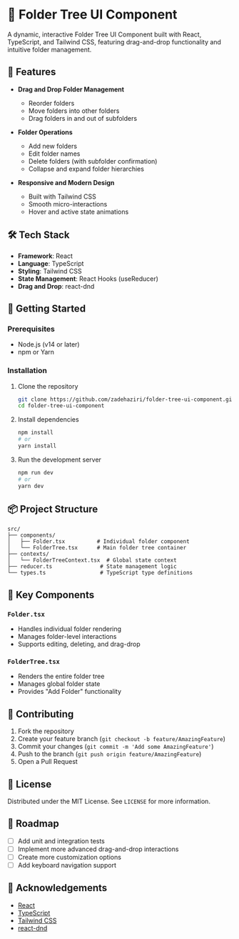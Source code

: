 # 📁 Folder Tree UI Component

A dynamic, interactive Folder Tree UI Component built with React, TypeScript, and Tailwind CSS, featuring drag-and-drop functionality and intuitive folder management.

## 🌟 Features

- **Drag and Drop Folder Management**
  - Reorder folders
  - Move folders into other folders
  - Drag folders in and out of subfolders

- **Folder Operations**
  - Add new folders
  - Edit folder names
  - Delete folders (with subfolder confirmation)
  - Collapse and expand folder hierarchies

- **Responsive and Modern Design**
  - Built with Tailwind CSS
  - Smooth micro-interactions
  - Hover and active state animations

## 🛠 Tech Stack

- **Framework**: React
- **Language**: TypeScript
- **Styling**: Tailwind CSS
- **State Management**: React Hooks (useReducer)
- **Drag and Drop**: react-dnd

## 🚀 Getting Started

### Prerequisites

- Node.js (v14 or later)
- npm or Yarn

### Installation

1. Clone the repository
   ```bash
   git clone https://github.com/zadehaziri/folder-tree-ui-component.git
   cd folder-tree-ui-component
   ```

2. Install dependencies
   ```bash
   npm install
   # or
   yarn install
   ```

3. Run the development server
   ```bash
   npm run dev
   # or
   yarn dev
   ```

## 📦 Project Structure

```
src/
├── components/
│   ├── Folder.tsx          # Individual folder component
│   └── FolderTree.tsx      # Main folder tree container
├── contexts/
│   └── FolderTreeContext.tsx  # Global state context
├── reducer.ts               # State management logic
└── types.ts                 # TypeScript type definitions
```

## 🎨 Key Components

### `Folder.tsx`
- Handles individual folder rendering
- Manages folder-level interactions
- Supports editing, deleting, and drag-drop

### `FolderTree.tsx`
- Renders the entire folder tree
- Manages global folder state
- Provides "Add Folder" functionality

## 🤝 Contributing

1. Fork the repository
2. Create your feature branch (`git checkout -b feature/AmazingFeature`)
3. Commit your changes (`git commit -m 'Add some AmazingFeature'`)
4. Push to the branch (`git push origin feature/AmazingFeature`)
5. Open a Pull Request

## 📝 License

Distributed under the MIT License. See `LICENSE` for more information.

## 🌈 Roadmap

- [ ] Add unit and integration tests
- [ ] Implement more advanced drag-and-drop interactions
- [ ] Create more customization options
- [ ] Add keyboard navigation support

## 🙌 Acknowledgements

- [React](https://reactjs.org/)
- [TypeScript](https://www.typescriptlang.org/)
- [Tailwind CSS](https://tailwindcss.com/)
- [react-dnd](https://react-dnd.github.io/react-dnd/)

